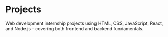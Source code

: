 # Projects
Web development internship projects using HTML, CSS, JavaScript, React, and Node.js – covering both frontend and backend fundamentals.
